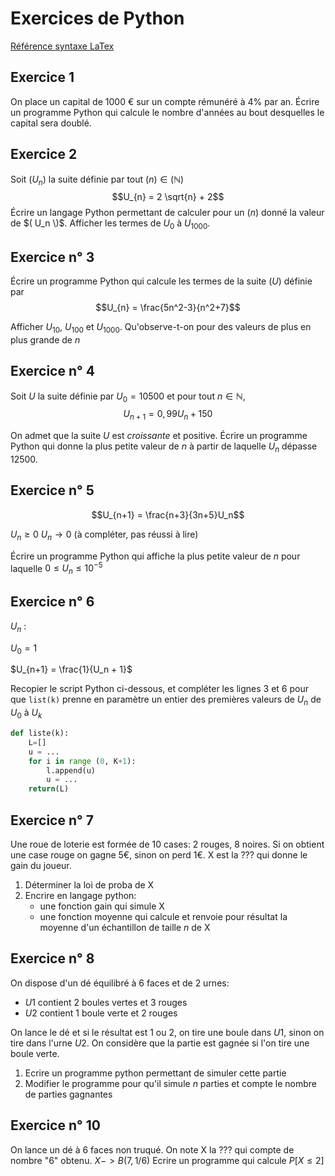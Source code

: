 # Exercices de Python

[Référence syntaxe LaTex](https://en.wikibooks.org/wiki/LaTeX/Mathematics#Symbols)

## Exercice 1

On place un capital de 1000 € sur un compte rémunéré à 4% par an.
Écrire un programme Python qui calcule le nombre d'années au bout desquelles le capital sera doublé.

## Exercice 2

Soit $( U_n )$ la suite définie par tout $( n ) \in ( \mathbb{N} )$
$$U_{n} = 2 \sqrt{n} + 2$$
Écrire un langage Python permettant de calculer pour un $( n )$ donné la valeur de $( U_n \)$. Afficher les termes de $U_0$ à $U_{1000}$.

## Exercice n° 3

Écrire un programme Python qui calcule les termes de la suite $( U )$ définie par 
$$U_{n} = \frac{5n^2-3}{n^2+7}$$

Afficher $U_{10}$, $U_{100}$ et $U_{1000}$.
Qu'observe-t-on pour des valeurs de plus en plus grande de $n$

## Exercice n° 4

Soit $U$ la suite définie par $U_0 = 10 500$ et pour tout $n \in \mathbb{N}$,  
$$U_{n+1} = 0,99U_n + 150$$

On admet que la suite $U$ est _croissante_ et positive.
Écrire un programme Python qui donne la plus petite valeur de $n$ à partir de laquelle $U_n$ dépasse $12 500$.

## Exercice n° 5
$$U_{n+1} = \frac{n+3}{3n+5}U_n$$

$U_n \geq 0$
$U_n \to 0$ (à compléter, pas réussi à lire)

Écrire un programme Python qui affiche la plus petite valeur de $n$ pour laquelle $0 \leq U_n \leq 10^{-5}$

## Exercice n° 6
$U_n$ : 

$U_0=1$

$U_{n+1} = \frac{1}{U_n + 1}$

Recopier le script Python ci-dessous, et compléter les lignes 3 et 6 pour que `list(k)` prenne en paramètre un entier des premières valeurs de $U_n$ de $U_0$ à $U_k$
```python
def liste(k):
    L=[]
    u = ...
    for i in range (0, K+1):
        l.append(u)
        u = ...
    return(L)
```

## Exercice n° 7

Une roue de loterie est formée de 10 cases: 2 rouges, 8 noires. Si on obtient une case rouge on gagne 5€, sinon on perd 1€. X est la ??? qui donne le gain du joueur.
1. Déterminer la loi de proba de X
2. Encrire en langage python:
   - une fonction gain qui simule X
   - une fonction moyenne qui calcule et renvoie pour résultat la moyenne d'un échantillon de taille $n$ de X

## Exercice n° 8
  
On dispose d'un dé équilibré à 6 faces et de 2 urnes:
- $U1$ contient 2 boules vertes et 3 rouges
- $U2$ contient 1 boule verte et 2 rouges

On lance le dé et si le résultat est 1 ou 2, on tire une boule dans $U1$, sinon on tire dans l'urne $U2$. On considère que la partie est gagnée si l'on tire une boule verte.

1. Ecrire un programme python permettant de simuler cette partie
2. Modifier le programme pour qu'il simule $n$ parties et compte le nombre de parties gagnantes

## Exercice n° 10

On lance un dé à 6 faces non truqué.
On note X la ??? qui compte de nombre "6" obtenu. $X->B(7,1/6)$
Ecrire un programme qui calcule $P[X \leq 2]$


